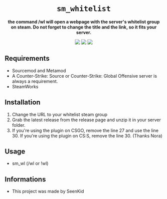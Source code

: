 <div align="center">
  <h1><code>sm_whitelist</code></h1>
  <p>
    <strong>the command /wl will open a webpage with the server's whitelist group on steam. Do not forget to change the title and the link, so it fits your server.</strong>
  </p>
  <p style="margin-bottom: 0.5ex;">
    <img
        src="https://img.shields.io/github/downloads/SeenKid/sm_whitelist/total"
    />
    <img
        src="https://img.shields.io/github/repo-size/SeenKid/sm_whitelist"
    />
        <a href="https://visitorbadge.io/status?path=https%3A%2F%2Fgithub.com%2FSeenKid%2Fsm_whitelist"><img src="https://api.visitorbadge.io/api/visitors?path=https%3A%2F%2Fgithub.com%2FSeenKid%2Fsm_whitelist&label=Views&labelColor=%23ff8a65&countColor=%23f47373" /></a>
  </p>
</div>


## Requirements ##
- Sourcemod and Metamod
- A Counter-Strike: Source or Counter-Strike: Global Offensive server is always a requirement.
- SteamWorks


## Installation ##
1. Change the URL to your whitelist steam group
2. Grab the latest release from the release page and unzip it in your server folder.
3. If you're using the plugin on CSGO, remove the line 27 and use the line 30. If you're using the plugin on CS:S, remove the line 30. (Thanks Nora)

## Usage ##
- sm_wl (/wl or !wl)

## Informations ##
- This project was made by SeenKid
